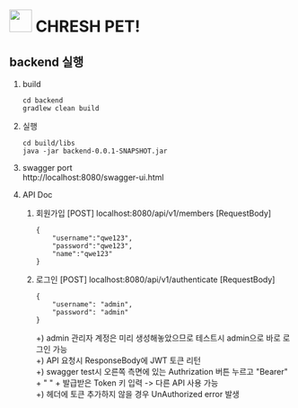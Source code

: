 # <img src="https://user-images.githubusercontent.com/52441923/152638342-dcb81449-8568-4711-9334-a5a77d406a6a.png" width="40"></img> CHRESH PET!

## backend 실행

1. build

   ```shell
   cd backend
   gradlew clean build
   ```

2. 실행

   ```shell
   cd build/libs
   java -jar backend-0.0.1-SNAPSHOT.jar
   ```

3. swagger port  
   http://localhost:8080/swagger-ui.html
    
4. API Doc 
   1) 회원가입 
      [POST] localhost:8080/api/v1/members
      [RequestBody] 
      ```shell 
      {
          "username":"qwe123",
          "password":"qwe123",
          "name":"qwe123"
      }
      ```
   2) 로그인 
      [POST] localhost:8080/api/v1/authenticate
      [RequestBody] 
      ```shell
      {
          "username": "admin",
          "password": "admin"
      }
      ```
      +) admin 관리자 계정은 미리 생성해놓았으므로 테스트시 admin으로 바로 로그인 가능   
      +) API 요청시 ResponseBody에 JWT 토큰 리턴   
      +) swagger test시 오른쪽 측면에 있는 Authrization 버튼 누르고 "Bearer" + " " + 발급받은 Token 키 입력 -> 다른 API 사용 가능  
      +) 헤더에 토큰 추가하지 않을 경우 UnAuthorized error 발생   
